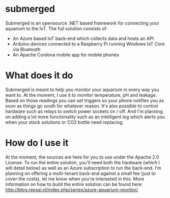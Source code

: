 
# submerged

Submerged is an opensource .NET based framework for connecting your aquarium to the IoT. The full solution consists of:

* An Azure based IoT back-end which collects data and hosts an API
* Arduino devices connected to a Raspberry Pi running Windows IoT Core via Bluetooth
* An Apache Cordova mobile app for mobile phones

# What does it do

Submerged is meant to help you monitor your aquarium in every way you want to. At the moment, I use it to monitor temperature, pH and leakage. Based on those readings you can set triggers so your phone notifies you as soon as things go south for whatever reason. It's also possible to control hardware such as relays to switch power sockets on / off. And I'm planning on adding a lot more functionality such as an intelligent log which alerts you when your stock solutions or CO2 bottle need replacing.

# How do I use it

At the moment, the sources are here for you to use under the Apache 2.0 License. To run the entire solution, you'll need both the hardware (which I will detail below) as well as an Azure subscription to run the back-end. I'm planning on offering a multi-tenant back-end against a small fee (just to cover the costs), let me know when you're interested in this. More information on how to build the entire solution can be found here: <http://blog.repsaj.nl/index.php/series/azure-aquarium-monitor/>.